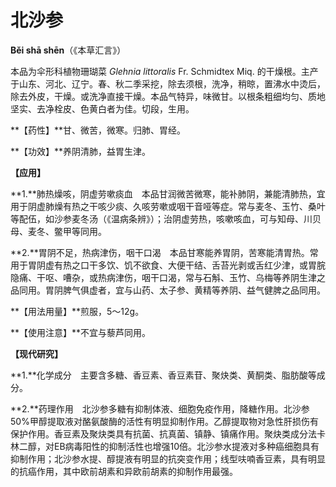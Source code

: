 # 北沙参

**Běi shā shēn**（《本草汇言》）

本品为伞形科植物珊瑚菜 *Glehnia littoralis* Fr. Schmidtex Miq. 的干燥根。主产于山东、河北、辽宁。春、秋二季采挖，除去须根，洗净，稍晾，置沸水中烫后，除去外皮，干燥。或洗净直接干燥。本品气特异，味微甘。以根条粗细均匀、质地坚实、去净栓皮、色黄白者为佳。切段，生用。

**【药性】**甘、微苦，微寒。归肺、胃经。

**【功效】**养阴清肺，益胃生津。

**【应用】**

**1.**肺热燥咳，阴虚劳嗽痰血　本品甘润微苦微寒，能补肺阴，兼能清肺热，宜用于阴虚肺燥有热之干咳少痰、久咳劳嗽或咽干音哑等症。常与麦冬、玉竹、桑叶等配伍，如沙参麦冬汤（《温病条辨》）；治阴虚劳热，咳嗽咳血，可与知母、川贝母、麦冬、鳖甲等同用。

**2.**胃阴不足，热病津伤，咽干口渴　本品甘寒能养胃阴，苦寒能清胃热。常用于胃阴虚有热之口干多饮、饥不欲食、大便干结、舌苔光剥或舌红少津，或胃脘隐痛、干呕、嘈杂，或热病津伤，咽干口渴，常与石斛、玉竹、乌梅等养阴生津之品同用。胃阴脾气俱虚者，宜与山药、太子参、黄精等养阴、益气健脾之品同用。

**【用法用量】**煎服，5～12g。

**【使用注意】**不宜与藜芦同用。

**【现代研究】**

**1.**化学成分　主要含多糖、香豆素、香豆素苷、聚炔类、黄酮类、脂肪酸等成分。

**2.**药理作用　北沙参多糖有抑制体液、细胞免疫作用，降糖作用。北沙参50%甲醇提取液对酪氨酸酶的活性有明显抑制作用。乙醇提取物对急性肝损伤有保护作用。香豆素及聚炔类具有抗菌、抗真菌、镇静、镇痛作用。聚炔类成分法卡林二醇，对EB病毒阳性的抑制活性也增强10倍。北沙参水提液对多种癌细胞具有抑制作用；北沙参水提、醇提液有明显的抗突变作用；线型呋喃香豆素，具有明显的抗癌作用，其中欧前胡素和异欧前胡素的抑制作用最强。